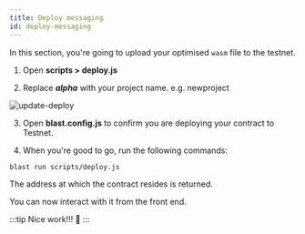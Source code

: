 ```yaml
---
title: Deploy messaging
id: deploy-messaging
---
```


In this section, you're going to upload your optimised `wasm` file to the testnet.

1. Open **scripts > deploy.js**

2. Replace ***alpha*** with your project name. e.g. newproject 

![update-deploy](@site/static/img/update-deploy.png)

3. Open **blast.config.js** to confirm you are deploying your contract to Testnet.

4. When you're good to go, run the following commands:

```shell
blast run scripts/deploy.js
```

The address at which the contract resides is returned.

You can now interact with it from the front end. 

:::tip 
Nice work!!! 🎉
:::